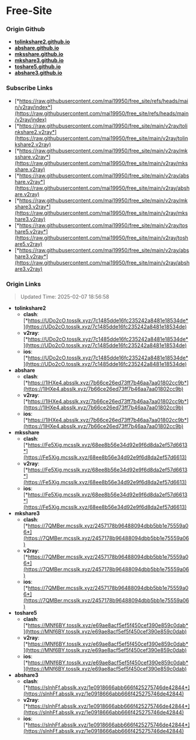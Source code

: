 # Free-Site

### Origin Github

- [**tolinkshare2.github.io**](https://github.com/tolinkshare2/tolinkshare2.github.io)
- [**abshare.github.io**](https://github.com/abshare/abshare.github.io)
- [**mksshare.github.io**](https://github.com/mksshare/mksshare.github.io)
- [**mkshare3.github.io**](https://github.com/mkshare3/mkshare3.github.io)
- [**toshare5.github.io**](https://github.com/toshare5/toshare5.github.io)
- [**abshare3.github.io**](https://github.com/abshare3/abshare3.github.io)

### Subscribe Links

- [*https://raw.githubusercontent.com/mai19950/free_site/refs/heads/main/v2ray/index*](https://raw.githubusercontent.com/mai19950/free_site/refs/heads/main/v2ray/index)
- [*https://raw.githubusercontent.com/mai19950/free_site/main/v2ray/tolinkshare2.v2ray*](https://raw.githubusercontent.com/mai19950/free_site/main/v2ray/tolinkshare2.v2ray)
- [*https://raw.githubusercontent.com/mai19950/free_site/main/v2ray/mksshare.v2ray*](https://raw.githubusercontent.com/mai19950/free_site/main/v2ray/mksshare.v2ray)
- [*https://raw.githubusercontent.com/mai19950/free_site/main/v2ray/abshare.v2ray*](https://raw.githubusercontent.com/mai19950/free_site/main/v2ray/abshare.v2ray)
- [*https://raw.githubusercontent.com/mai19950/free_site/main/v2ray/mkshare3.v2ray*](https://raw.githubusercontent.com/mai19950/free_site/main/v2ray/mkshare3.v2ray)
- [*https://raw.githubusercontent.com/mai19950/free_site/main/v2ray/toshare5.v2ray*](https://raw.githubusercontent.com/mai19950/free_site/main/v2ray/toshare5.v2ray)
- [*https://raw.githubusercontent.com/mai19950/free_site/main/v2ray/abshare3.v2ray*](https://raw.githubusercontent.com/mai19950/free_site/main/v2ray/abshare3.v2ray)

### Origin Links

> Updated Time: 2025-02-07 18:56:58

- **tolinkshare2**
  - **clash**: [*https://UDo2cO.tosslk.xyz/7c1485dde16fc235242a8481e18534de*](https://UDo2cO.tosslk.xyz/7c1485dde16fc235242a8481e18534de)
  - **v2ray**: [*https://UDo2cO.tosslk.xyz/7c1485dde16fc235242a8481e18534de*](https://UDo2cO.tosslk.xyz/7c1485dde16fc235242a8481e18534de)
  - **ios**: [*https://UDo2cO.tosslk.xyz/7c1485dde16fc235242a8481e18534de*](https://UDo2cO.tosslk.xyz/7c1485dde16fc235242a8481e18534de)
- **abshare**
  - **clash**: [*https://1lHXe4.absslk.xyz/7b66ce26ed73ff7b46aa7aa01802cc9b*](https://1lHXe4.absslk.xyz/7b66ce26ed73ff7b46aa7aa01802cc9b)
  - **v2ray**: [*https://1lHXe4.absslk.xyz/7b66ce26ed73ff7b46aa7aa01802cc9b*](https://1lHXe4.absslk.xyz/7b66ce26ed73ff7b46aa7aa01802cc9b)
  - **ios**: [*https://1lHXe4.absslk.xyz/7b66ce26ed73ff7b46aa7aa01802cc9b*](https://1lHXe4.absslk.xyz/7b66ce26ed73ff7b46aa7aa01802cc9b)
- **mksshare**
  - **clash**: [*https://Fe5Xig.mcsslk.xyz/68ee8b56e34d92e9f6d8da2ef57d6613*](https://Fe5Xig.mcsslk.xyz/68ee8b56e34d92e9f6d8da2ef57d6613)
  - **v2ray**: [*https://Fe5Xig.mcsslk.xyz/68ee8b56e34d92e9f6d8da2ef57d6613*](https://Fe5Xig.mcsslk.xyz/68ee8b56e34d92e9f6d8da2ef57d6613)
  - **ios**: [*https://Fe5Xig.mcsslk.xyz/68ee8b56e34d92e9f6d8da2ef57d6613*](https://Fe5Xig.mcsslk.xyz/68ee8b56e34d92e9f6d8da2ef57d6613)
- **mkshare3**
  - **clash**: [*https://7QMBer.mcsslk.xyz/2457178b96488094dbb5bb1e75559a06*](https://7QMBer.mcsslk.xyz/2457178b96488094dbb5bb1e75559a06)
  - **v2ray**: [*https://7QMBer.mcsslk.xyz/2457178b96488094dbb5bb1e75559a06*](https://7QMBer.mcsslk.xyz/2457178b96488094dbb5bb1e75559a06)
  - **ios**: [*https://7QMBer.mcsslk.xyz/2457178b96488094dbb5bb1e75559a06*](https://7QMBer.mcsslk.xyz/2457178b96488094dbb5bb1e75559a06)
- **toshare5**
  - **clash**: [*https://MNf6BY.tosslk.xyz/e69ae8acf5ef5f450cef390e859c0dab*](https://MNf6BY.tosslk.xyz/e69ae8acf5ef5f450cef390e859c0dab)
  - **v2ray**: [*https://MNf6BY.tosslk.xyz/e69ae8acf5ef5f450cef390e859c0dab*](https://MNf6BY.tosslk.xyz/e69ae8acf5ef5f450cef390e859c0dab)
  - **ios**: [*https://MNf6BY.tosslk.xyz/e69ae8acf5ef5f450cef390e859c0dab*](https://MNf6BY.tosslk.xyz/e69ae8acf5ef5f450cef390e859c0dab)
- **abshare3**
  - **clash**: [*https://slnhFf.absslk.xyz/1e0918666abb666f425275746de42844*](https://slnhFf.absslk.xyz/1e0918666abb666f425275746de42844)
  - **v2ray**: [*https://slnhFf.absslk.xyz/1e0918666abb666f425275746de42844*](https://slnhFf.absslk.xyz/1e0918666abb666f425275746de42844)
  - **ios**: [*https://slnhFf.absslk.xyz/1e0918666abb666f425275746de42844*](https://slnhFf.absslk.xyz/1e0918666abb666f425275746de42844)
